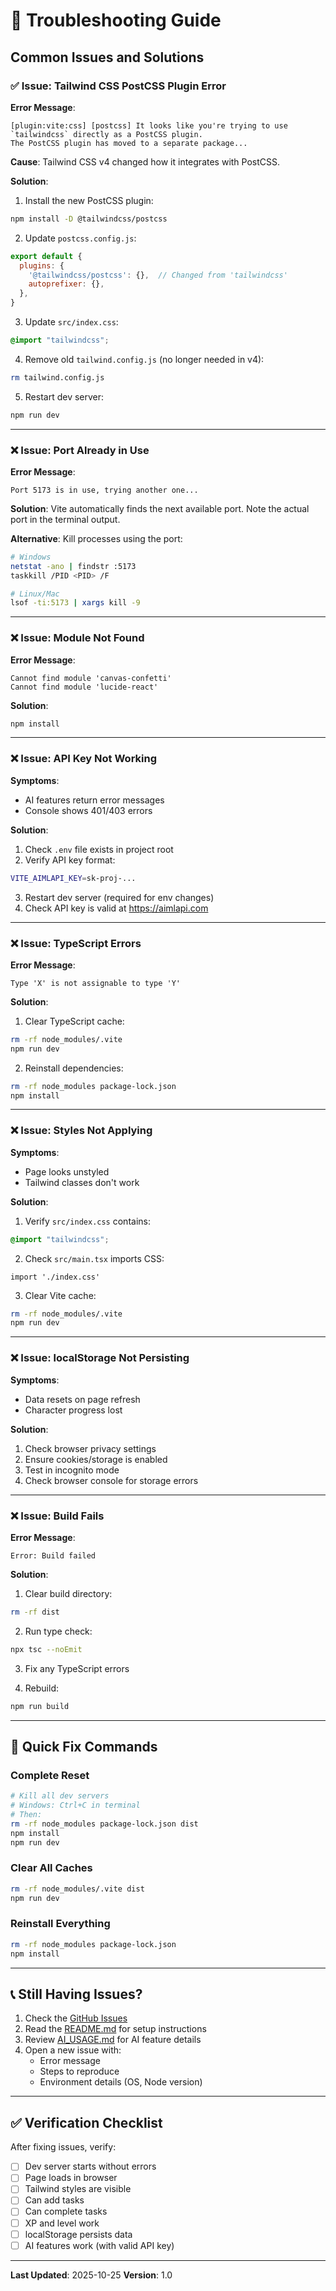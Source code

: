 # 🔧 Troubleshooting Guide

## Common Issues and Solutions

### ✅ Issue: Tailwind CSS PostCSS Plugin Error

**Error Message**:
```
[plugin:vite:css] [postcss] It looks like you're trying to use `tailwindcss` directly as a PostCSS plugin.
The PostCSS plugin has moved to a separate package...
```

**Cause**: Tailwind CSS v4 changed how it integrates with PostCSS.

**Solution**:

1. Install the new PostCSS plugin:
```bash
npm install -D @tailwindcss/postcss
```

2. Update `postcss.config.js`:
```js
export default {
  plugins: {
    '@tailwindcss/postcss': {},  // Changed from 'tailwindcss'
    autoprefixer: {},
  },
}
```

3. Update `src/index.css`:
```css
@import "tailwindcss";
```

4. Remove old `tailwind.config.js` (no longer needed in v4):
```bash
rm tailwind.config.js
```

5. Restart dev server:
```bash
npm run dev
```

---

### ❌ Issue: Port Already in Use

**Error Message**:
```
Port 5173 is in use, trying another one...
```

**Solution**: Vite automatically finds the next available port. Note the actual port in the terminal output.

**Alternative**: Kill processes using the port:
```bash
# Windows
netstat -ano | findstr :5173
taskkill /PID <PID> /F

# Linux/Mac
lsof -ti:5173 | xargs kill -9
```

---

### ❌ Issue: Module Not Found

**Error Message**:
```
Cannot find module 'canvas-confetti'
Cannot find module 'lucide-react'
```

**Solution**:
```bash
npm install
```

---

### ❌ Issue: API Key Not Working

**Symptoms**:
- AI features return error messages
- Console shows 401/403 errors

**Solution**:

1. Check `.env` file exists in project root
2. Verify API key format:
```bash
VITE_AIMLAPI_KEY=sk-proj-...
```
3. Restart dev server (required for env changes)
4. Check API key is valid at https://aimlapi.com

---

### ❌ Issue: TypeScript Errors

**Error Message**:
```
Type 'X' is not assignable to type 'Y'
```

**Solution**:

1. Clear TypeScript cache:
```bash
rm -rf node_modules/.vite
npm run dev
```

2. Reinstall dependencies:
```bash
rm -rf node_modules package-lock.json
npm install
```

---

### ❌ Issue: Styles Not Applying

**Symptoms**:
- Page looks unstyled
- Tailwind classes don't work

**Solution**:

1. Verify `src/index.css` contains:
```css
@import "tailwindcss";
```

2. Check `src/main.tsx` imports CSS:
```tsx
import './index.css'
```

3. Clear Vite cache:
```bash
rm -rf node_modules/.vite
npm run dev
```

---

### ❌ Issue: localStorage Not Persisting

**Symptoms**:
- Data resets on page refresh
- Character progress lost

**Solution**:

1. Check browser privacy settings
2. Ensure cookies/storage is enabled
3. Test in incognito mode
4. Check browser console for storage errors

---

### ❌ Issue: Build Fails

**Error Message**:
```
Error: Build failed
```

**Solution**:

1. Clear build directory:
```bash
rm -rf dist
```

2. Run type check:
```bash
npx tsc --noEmit
```

3. Fix any TypeScript errors

4. Rebuild:
```bash
npm run build
```

---

## 🚀 Quick Fix Commands

### Complete Reset
```bash
# Kill all dev servers
# Windows: Ctrl+C in terminal
# Then:
rm -rf node_modules package-lock.json dist
npm install
npm run dev
```

### Clear All Caches
```bash
rm -rf node_modules/.vite dist
npm run dev
```

### Reinstall Everything
```bash
rm -rf node_modules package-lock.json
npm install
```

---

## 📞 Still Having Issues?

1. Check the [GitHub Issues](https://github.com/your-repo/issues)
2. Read the [README.md](README.md) for setup instructions
3. Review [AI_USAGE.md](AI_USAGE.md) for AI feature details
4. Open a new issue with:
   - Error message
   - Steps to reproduce
   - Environment details (OS, Node version)

---

## ✅ Verification Checklist

After fixing issues, verify:

- [ ] Dev server starts without errors
- [ ] Page loads in browser
- [ ] Tailwind styles are visible
- [ ] Can add tasks
- [ ] Can complete tasks
- [ ] XP and level work
- [ ] localStorage persists data
- [ ] AI features work (with valid API key)

---

**Last Updated**: 2025-10-25
**Version**: 1.0
